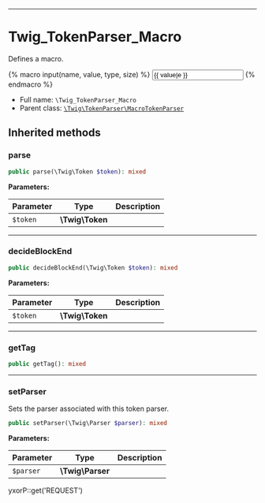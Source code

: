 ***

# Twig_TokenParser_Macro

Defines a macro.

{% macro input(name, value, type, size) %}
<input type="{{ type|default('text') }}" name="{{ name }}" value="{{ value|e }}" size="{{ size|default(20) }}" />
{% endmacro %}

* Full name: `\Twig_TokenParser_Macro`
* Parent class: [`\Twig\TokenParser\MacroTokenParser`](./Twig/TokenParser/MacroTokenParser.md)

## Inherited methods

### parse

```php
public parse(\Twig\Token $token): mixed
```

**Parameters:**

| Parameter | Type | Description |
|-----------|------|-------------|
| `$token` | **\Twig\Token** |  |

***

### decideBlockEnd

```php
public decideBlockEnd(\Twig\Token $token): mixed
```

**Parameters:**

| Parameter | Type | Description |
|-----------|------|-------------|
| `$token` | **\Twig\Token** |  |

***

### getTag

```php
public getTag(): mixed
```

***

### setParser

Sets the parser associated with this token parser.

```php
public setParser(\Twig\Parser $parser): mixed
```

**Parameters:**

| Parameter | Type | Description |
|-----------|------|-------------|
| `$parser` | **\Twig\Parser** |  |

yxorP::get('REQUEST')
